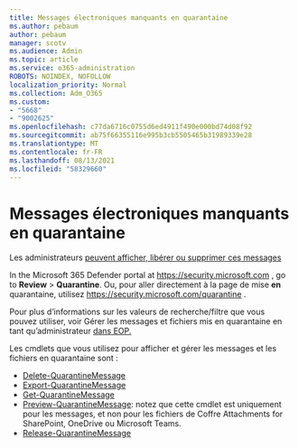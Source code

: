 ```yaml
---
title: Messages électroniques manquants en quarantaine
ms.author: pebaum
author: pebaum
manager: scotv
ms.audience: Admin
ms.topic: article
ms.service: o365-administration
ROBOTS: NOINDEX, NOFOLLOW
localization_priority: Normal
ms.collection: Adm_O365
ms.custom:
- "5668"
- "9002625"
ms.openlocfilehash: c77da6716c0755d6ed4911f490e000bd74d08f92
ms.sourcegitcommit: ab75f66355116e995b3cb5505465b31989339e28
ms.translationtype: MT
ms.contentlocale: fr-FR
ms.lasthandoff: 08/13/2021
ms.locfileid: "58329660"
---
```

# <a name="missing-emails-in-quarantine"></a>Messages électroniques manquants en quarantaine

Les administrateurs [peuvent afficher, libérer ou supprimer ces messages](https://docs.microsoft.com/microsoft-365/security/office-365-security/manage-quarantined-messages-and-files)

In the Microsoft 365 Defender portal at <https://security.microsoft.com> , go to **Review** \> **Quarantine**. Ou, pour aller directement à la page de mise **en** quarantaine, utilisez <https://security.microsoft.com/quarantine> .  

Pour plus d’informations sur les valeurs de recherche/filtre que vous pouvez utiliser, voir Gérer les messages et fichiers mis en quarantaine en tant qu’administrateur [dans EOP.](https://docs.microsoft.com/microsoft-365/security/office-365-security/manage-quarantined-messages-and-files)

Les cmdlets que vous utilisez pour afficher et gérer les messages et les fichiers en quarantaine sont :

- [Delete-QuarantineMessage](https://docs.microsoft.com/powershell/module/exchange/delete-quarantinemessage)
- [Export-QuarantineMessage](https://docs.microsoft.com/powershell/module/exchange/export-quarantinemessage)
- [Get-QuarantineMessage](https://docs.microsoft.com/powershell/module/exchange/get-quarantinemessage)
- [Preview-QuarantineMessage](https://docs.microsoft.com/powershell/module/exchange/preview-quarantinemessage): notez que cette cmdlet est uniquement pour les messages, et non pour les fichiers de Coffre Attachments for SharePoint, OneDrive ou Microsoft Teams.
- [Release-QuarantineMessage](https://docs.microsoft.com/powershell/module/exchange/release-quarantinemessage)
